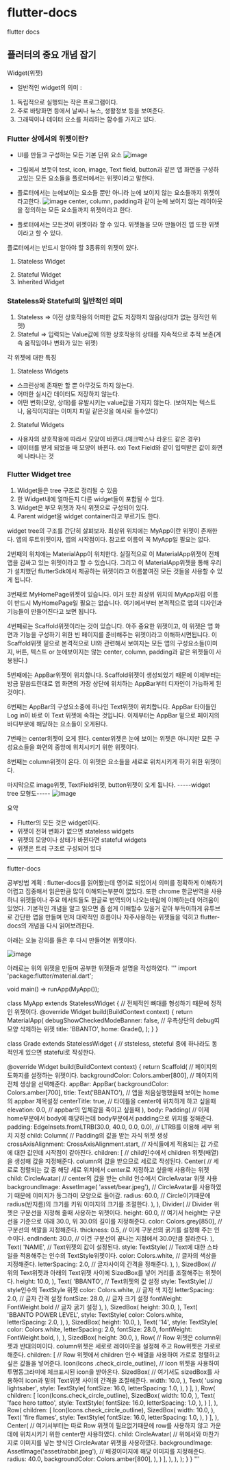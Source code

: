 # flutter-docs
flutter docs

## 플러터의 중요 개념 잡기

Widget(위젯)

* 일반적인 widget의 의미 : 
1) 독립적으로 실행되는 작은 프로그램이다.
2) 주로 바탕화면 등에서 날씨나 뉴스, 생활정보 등을 보여준다.
3) 그래픽이나 데이터 요소를 처리하는 함수를 가지고 있다.

### Flutter 상에서의 위젯이란?
 - UI를 만들고 구성하는 모든 기본 단위 요소
 ![image](https://user-images.githubusercontent.com/87854296/148805153-affb6afb-7b89-4cbb-a67f-880cd2655090.png)
 - 그림에서 보듯이 test, icon, image, Text field, button과 같은 앱 화면을 구성하고있는 모든 요소들을 플로터에서는 위젯이라고 말한다.
 
- 플로터에서는 눈에보이는 요소들 뿐만 아니라 눈에 보이지 않는 요소들까지 위젯이라고한다.
 ![image](https://user-images.githubusercontent.com/87854296/148805172-1139141c-8e17-4bc8-ae55-835dba4d8e46.png)
center, column, padding과 같이 눈에 보이지 않는 레이아웃을 정의하는 모든 요소들까지 위젯이라고 한다.

- 플로터에서는 모든것이 위젯이라 할 수 있다. 위젯들을 모아 만들어진 앱 또한 위젯이라고 할 수 있다.

플로터에서는 반드시 알아야 할 3종류의 위젯이 있다.
1) Stateless Widget
2. Stateful Widget
3. Inherited Widget

### Stateless와 Stateful의 일반적인 의미
1. Stateless => 이전 상호작용의 어떠한 값도 저장하지 않음(상대가 없는 정적인 위젯)
2. Stateful => 입력되는 Value값에 의한 상호작용의 상태를 지속적으로 추적 보존(계속 움직임이나 변화가 있는 위젯)

각 위젯에 대한 특징
1. Stateless Widgets
 - 스크린상에 존재만 할 뿐 아무것도 하지 않는다.
 - 어떠한 실시간 데이터도 저장하지 않는다.
 - 어떤 변화(모양, 상태)를 유발시키는 value값을 가지지 않는다.
(보여지는 텍스트나, 움직이지않는 이미지 파일 같은것을 예시로 들수있다)

2. Stateful Widgets
 - 사용자의 상호작용에 따라서 모양이 바뀐다.(체크박스나 라운드 같은 경우)
 - 데이터를 받게 되었을 때 모양이 바뀐다. ex) Text Field와 같이 입력받은 값이 화면에 나타나는 것

### Flutter Widget tree
1. Widget들은 tree 구조로 정리될 수 있음
2. 한 Widget내에 얼마든지 다른 widget들이 포함될 수 있다.
3. Widget은 부모 위젯과 자식 위젯으로 구성되어 있다.
4. Parent widget을 widget container라고 부르기도 한다.

widget tree의 구조를 간단히 살펴보자.
최상위 위치에는 MyApp이란 위젯이 존재한다. 앱의 루트위젯이자, 앱의 시작점이다.
참고로 이름이 꼭 MyApp일 필요는 없다.

2번째의 위치에는 MaterialApp이 위치한다.
실질적으로 이 MaterialApp위젯이 전체앱을 감싸고 있는 위젯이라고 할 수 있습니다.
그리고 이 MaterialApp위젯을 통해 우리가 설치했던 flutterSdk에서 제공하는 위젯이라고 이름붙여진 모든 것들을 사용할 수 있게 됩니다.

3번째로 MyHomePage위젯이 있습니다. 이거 또한 최상위 위치의 MyApp처럼 이름이 반드시 MyHomePage일 필요는 없습니다.
여기에서부터 본격적으로 앱의 디자인과 기능들이 만들어진다고 보면 됩니다.

4번째로는 Scaffold위젯이라는 것이 있습니다.
아주 중요한 위젯이고, 이 위젯은 앱 화면과 기능을 구성하기 위한 빈 페이지를 준비해주는 위젯이라고 이해하시면됩니다.
이 Scaffold위젯 밑으로 본격적으로 UI와 관련해서 보여지는 모든 앱의 구성요소들(이미지, 버튼, 텍스트 or 눈에보이지는 않는 center, column, padding과 같은 위젯들이 사용된다.)

5번째에는 AppBar위젯이 위치합니다.
Scaffold위젯이 생성되었기 때문에 이제부터는 방금 말씀드린대로 앱 화면의 가장 상단에 위치하는 AppBar부터 디자인이 가능하게 된 것이다.

6번째는 AppBar의 구성요소중에 하나인 Text위젯이 위치합니다.
AppBar 타이들인 Log in이 바로 이 Text 위젯에 속하는 것입니다.
이제부터는 AppBar 밑으로 페이지의 바디부분에 해당하는 요소들이 오게된다.

7번째는 center위젯이 오게 된다. center위젯은 눈에 보이는 위젯은 아니지만 모든 구성요소들을 화면의 중앙에 위치시키기 위한 위젯이다.

8번째는 column위젯이 온다. 이 위젯은 요소들을 세로로 위치시키게 하기 위한 위젯이다.

마지막으로 image위젯, TextField위젯, button위젯이 오게 됩니다.
-----widget tree 모형도-----
  ![image](https://user-images.githubusercontent.com/87854296/148803559-bd1537f0-5792-40de-ae3a-a50bb63d9bd6.png)

요약 
 - Flutter의 모든 것은 widget이다.
 - 위젯이 전혀 변화가 없으면 stateless widgets
 - 위젯의 모양이나 상태가 바뀐다면 stateful widgets
 - 위젯은 트리 구조로 구성되어 있다
 


******
flutter-docs

공부방법 계획 : flutter-docs를 읽어봤는데 영어로 되있어서 의미를 정확하게 이해하기 어렵고 집중해서 읽은만큼 많이 이해되는부분이 없었다. 
또한 chrome 한글번역을 사용하니 위젯들이나 주요 메서드들도 한글로 번역되어 나오는바람에 이해하는데 어려움이 있었다.
기본적인 개념을 알고 읽으면 좀 쉽게 이해할수 있을거 같아 부득이하게 유투브로 간단한 앱을 만들며 먼저 대략적인 흐름이나 자주사용하는 위젯들을 익히고 flutter-docs의
개념을 다시 읽어보려한다. 

아래는 오늘 강의를 들은 후 다시 만들어본 위젯이다.

 ![image](https://user-images.githubusercontent.com/87854296/148982510-7e85d67c-5227-40d8-b529-0a79207a61e5.png)



아래로는 위의 위젯을 만들며 공부한 위젯들과 설명을 작성하였다.
'''
import 'package:flutter/material.dart';

void main() => runApp(MyApp());

class MyApp extends StatelessWidget {
  // 전체적인 뼈대를 형성하기 때문에 정적인 위젯이다.
  @override
  Widget build(BuildContext context) {
    return MaterialApp(
      debugShowCheckedModeBanner: false, // 우측상단의 debug띠 모양 삭제하는 위젯
      title: 'BBANTO',
      home: Grade(),
    );
  }
}

class Grade extends StatelessWidget {
  // ststeless, steteful 중에 하나라도 동적인게 있으면 stateful로 작성한다.

  @override
  Widget build(BuildContext context) {
    return Scaffold(
      // 페이지의 도화지를 설정하는 위젯이다.
      backgroundColor: Colors.amber[800], // 페이지의 전체 생상을 선택해준다.
      appBar: AppBar(
        backgroundColor: Colors.amber[700],
        title: Text('BBANTO'), // 앱을 처음실행했을때 보이는 home의 appbar 제목설정
        centerTitle: true, // 타이틀을 center에 위치하게 하고 싶을때
        elevation: 0.0, // appbar의 입체감을 죽이고 싶을때
      ),
      body: Padding(
        // 이제 home부분에서 body에 해당하는데 body부분에서 padding으로 위치를 정해준다.
        padding:
            EdgeInsets.fromLTRB(30.0, 40.0, 0.0, 0.0), // LTRB를 이용해 세부 위치 지정
        child: Column(
          // Padding의 값을 받는 자식 위젯 생성
          crossAxisAlignment:
              CrossAxisAlignment.start, // 자식들에게 적용되는 값 가로에 대한 값인데 시작점이 같아진다.
          children: [
            // child인수에서 children 위젯(배열)을 생성해 값을 지정해준다. column의 값을 받으므로 세로로 작성된다.
            Center(
              // 세로로 정렬되는 값 중 해당 세로 위치에서 center로 지정하고 싶을때 사용하는 위젯
              child: CircleAvatar(
                // center의 값을 받는 child 인수에서 CircleAvatar 위젯 사용
                backgroundImage: AssetImage(
                    'asset/bear.jpeg'), // CircleAvatar를 사용하였기 때문에 이미지가 동그라미 모양으로 들어감.
                radius: 60.0, // Circle이기때문에 radius(반지름)의 크기를 키워 이미지의 크기를 조절한다.
              ),
            ),
            Divider(
              // Divider 위젯은 구분선을 지정해 줄때 사용하는 위젯이다.
              height: 60.0, // 여기서 height는 구분선을 기준으로 아래 30.0, 위 30.0의 길이를 지정해준다.
              color: Colors.grey[850], // 구분선의 색깔을 지정해준다.
              thickness: 0.5, // 이게 구분선의 굵기를 설정해 주는 인수이다.
              endIndent: 30.0, // 이건 구분선이 끝나는 지점에서 30.0만큼 잘라준다.
            ),
            Text(
              'NAME', // Text위젯의 값이 설정된다.
              style: TextStyle(
                // Text에 대한 스타일을 적용해주는 인수의 TextStyle위젯이다.
                color: Colors.white, // 글자의 색상을 지정해준다.
                letterSpacing: 2.0, // 글자사이의 간격을 정해준다.
              ),
            ),
            SizedBox(
              // 위의 Text위젯과 아래의 Text위젯 사이에 SizedBox를 넣어 거리를 조절해주는 위젯이다.
              height: 10.0,
            ),
            Text(
              'BBANTO', // Text위젯의 값 설정
              style: TextStyle(
                  // style인수의 TextStyle 위젯
                  color: Colors.white, // 글자 색 지정
                  letterSpacing: 2.0, // 글자 간격 설정
                  fontSize: 28.0, // 글자 크기 설정
                  fontWeight: FontWeight.bold // 글자 굵기 설정
                  ),
            ),
            SizedBox(
              height: 30.0,
            ),
            Text(
              'BBANTO POWER LEVEL',
              style: TextStyle(
                color: Colors.white,
                letterSpacing: 2.0,
              ),
            ),
            SizedBox(
              height: 10.0,
            ),
            Text(
              '14',
              style: TextStyle(
                color: Colors.white,
                letterSpacing: 2.0,
                fontSize: 28.0,
                fontWeight: FontWeight.bold,
              ),
            ),
            SizedBox(
              height: 30.0,
            ),
            Row(
              // Row 위젯은 column위젯과 반대의미이다. column위젯은 세로로 레이아웃을 설정해 주고 Row위젯은 가로로 해준다.
              children: [
                // Row 위젯에서 children 인수 배열을 사용하여 가로로 정렬하고 싶은 값들을 넣어준다.
                Icon(Icons
                    .check_circle_outline), // Icon 위젯을 사용하여 투명동그라미에 체크표시된 icon을 받아온다.
                SizedBox(
                  // 여기서도 sizedBox를 사용하여 icon과 밑의 Text위젯 사이의 간격을 조절해준다.
                  width: 10.0,
                ),
                Text(
                  'using lightsaber',
                  style: TextStyle(
                    fontSize: 16.0,
                    letterSpacing: 1.0,
                  ),
                )
              ],
            ),
            Row(
              children: [
                Icon(Icons.check_circle_outline),
                SizedBox(
                  width: 10.0,
                ),
                Text(
                  'face hero tattoo',
                  style: TextStyle(
                    fontSize: 16.0,
                    letterSpacing: 1.0,
                  ),
                )
              ],
            ),
            Row(
              children: [
                Icon(Icons.check_circle_outline),
                SizedBox(
                  width: 10.0,
                ),
                Text(
                  'fire flames',
                  style: TextStyle(
                    fontSize: 16.0,
                    letterSpacing: 1.0,
                  ),
                )
              ],
            ),
            Center(
              // 여기서부터는 따로 Row 위젯이 필요없기때문에 row를 사용하지 않고 가운데에 위치시키기 위한 center만 사용하였다.
              child: CircleAvatar(
                // 위에서와 마찬가지로 이미지를 넣는 방식인 CircleAvatar 위젯을 사용하였다.
                backgroundImage:
                    AssetImage('asset/rabbit.jpeg'), // 배경이미지에 해당 이미지를 지정해준다.
                radius: 40.0,
                backgroundColor: Colors.amber[800],
              ),
            )
          ],
        ),
      ),
    );
  }
}
'''













